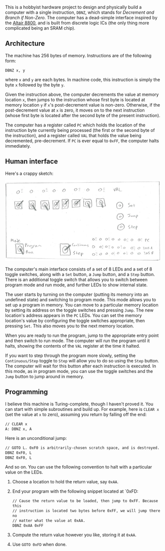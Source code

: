 This is a hobbyist hardware project to design and physically build a computer
with a single instruction, `DBNZ`, which stands for _Decrement and Branch if
Non-Zero_. The computer has a dead-simple interface inspired by the
[Altair 8800][altair], and is built from discrete logic ICs (the only thing more
complicated being an SRAM chip).

[altair]: http://en.wikipedia.org/wiki/Altair_8800


Architecture
------------

The machine has 256 bytes of memory. Instructions are of the following form:

    DBNZ x, y

where `x` and `y` are each bytes. In machine code, this instruction is simply
the byte `x` followed by the byte `y`.

Given the instruction above, the computer decrements the value at memory
location `x`, then jumps to the instruction whose first byte is located at
memory location `y` if `x`'s post-decrement value is non-zero. Otherwise, if the
post-decrement value at `x` is zero, it moves on to the next instruction (whose
first byte is located after the second byte of the present instruction).

The computer has a register called `PC` which holds the location of the
instruction byte currently being processed (the first or the second byte of the
instruction), and a register called `VAL` that holds the value being
decremented, pre-decrement. If `PC` is ever equal to `0xFF`, the computer halts
immediately.


Human interface
---------------

Here's a crappy sketch:

![Front panel](https://github.com/jacobsa/dbnz/raw/master/sketches/panel-small.jpg)

The computer's main interface consists of a set of 8 LEDs and a set of 8
toggle switches, along with a `Set` button, a `Jump` button, and a `Step`
button. There is an additional toggle switch that allows you to switch between
program mode and run mode, and further LEDs to show internal state.

The user starts by turning on the computer (putting its memory into an undefined
state) and switching to program mode. This mode allows you to set up a program
in memory. You can move to a particular memory location by setting its address
on the toggle switches and pressing `Jump`. The new location's address appears
in the `PC` LEDs. You can set the memory location's value by configuring the
toggle switches appropriate, then pressing `Set`. This also moves you to the
next memory location.

When you are ready to run the program, jump to the appropriate entry point and
then switch to run mode. The computer will run the program until it halts,
showing the contents of the `VAL` register at the time it halted.

If you want to step through the program more slowly, setting the
`Continuous/Step` toggle to `Step` will allow you to do so using the `Step`
button. The computer will wait for this button after each instruction is
executed. In this mode, as in program mode, you can use the toggle switches and
the `Jump` button to jump around in memory.


Programming
-----------

I believe this machine is Turing-complete, though I haven't proved it. You can
start with simple subroutines and build up. For example, here is `CLEAR x` (set
the value at `x` to zero), assuming you return by falling off the end:

    // CLEAR x
    A: DBNZ x, A

Here is an unconditional jump:

    // GOTO L. 0xF0 is arbitrarily-chosen scratch space, and is destroyed.
    DBNZ 0xF0, L
    DBNZ 0xF0, L

And so on. You can use the following convention to halt with a particular value
on the LEDs.

 1. Choose a location to hold the return value, say `0xAA`.
 2. End your program with the following snippet located at `0xFD:

        // Cause the return value to be loaded, then jump to 0xFF. Because this
        // instruction is located two bytes before 0xFF, we will jump there no
        // matter what the value at 0xAA.
        DBNZ 0xAA 0xFF

 3. Compute the return value however you like, storing it at `0xAA`.
 4. Use `GOTO 0xFD` when done.
